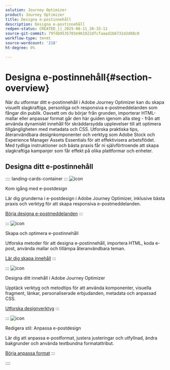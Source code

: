 ```yaml
---
solution: Journey Optimizer
product: Journey Optimizer
title: Designa e-postinnehåll
description: Designa e-postinnehåll
redpen-status: CREATED_||_2025-08-11_20-33-11
source-git-commit: 79fdb9535703e961922dfcfaaad1b6731d2d88c0
workflow-type: tm+mt
source-wordcount: '218'
ht-degree: 0%

---
```



# Designa e-postinnehåll{#section-overview}

När du utformar ditt e-postinnehåll i Adobe Journey Optimizer kan du skapa visuellt slagkraftiga, personliga och responsiva e-postmeddelanden som fångar din publik. Oavsett om du börjar från grunden, importerar HTML-mallar eller anpassar format går den här guiden igenom alla steg - från att använda dynamiskt innehåll för skräddarsydda upplevelser till att optimera tillgängligheten med metadata och CSS. Utforska praktiska tips, återanvändbara designkomponenter och verktyg som Adobe Stock och Experience Manager Assets Essentials för att effektivisera arbetsflödet. Med tydliga instruktioner och bästa praxis får ni självförtroende att skapa slagkraftiga kampanjer som får effekt på olika plattformar och enheter.

## Designa ditt e-postinnehåll

:::: landing-cards-container
:::
![icon](https://cdn.experienceleague.adobe.com/icons/circle-play.svg?lang=sv-SE)

Kom igång med e-postdesign

Lär dig grunderna i e-postdesign i Adobe Journey Optimizer, inklusive bästa praxis och verktyg för att skapa responsiva e-postmeddelanden.

[Börja designa e-postmeddelanden](../using/email/get-started-email-design.md)
:::

:::
![icon](https://cdn.experienceleague.adobe.com/icons/list-check.svg?lang=sv-SE)

Skapa och optimera e-postinnehåll

Utforska metoder för att designa e-postinnehåll, importera HTML, koda e-post, använda mallar och tillämpa återanvändbara teman.

[Lär dig skapa innehåll](start-creating-content-landing-page.md)
:::

:::
![icon](https://cdn.experienceleague.adobe.com/icons/puzzle-piece.svg?lang=sv-SE)

Designa ditt innehåll i Adobe Journey Optimizer

Upptäck verktyg och metodtips för att använda komponenter, visuella fragment, länkar, personaliserade erbjudanden, metadata och anpassad CSS.

[Utforska designverktyg](add-content-landing-page.md)
:::

:::
![icon](https://cdn.experienceleague.adobe.com/icons/gear.svg?lang=sv-SE)

Redigera stil: Anpassa e-postdesign

Lär dig att anpassa e-postformat, justera justeringar och utfyllnad, ändra bakgrunder och använda textbundna formatattribut.

[Börja anpassa format](edit-style-landing-page.md)
:::

::::
